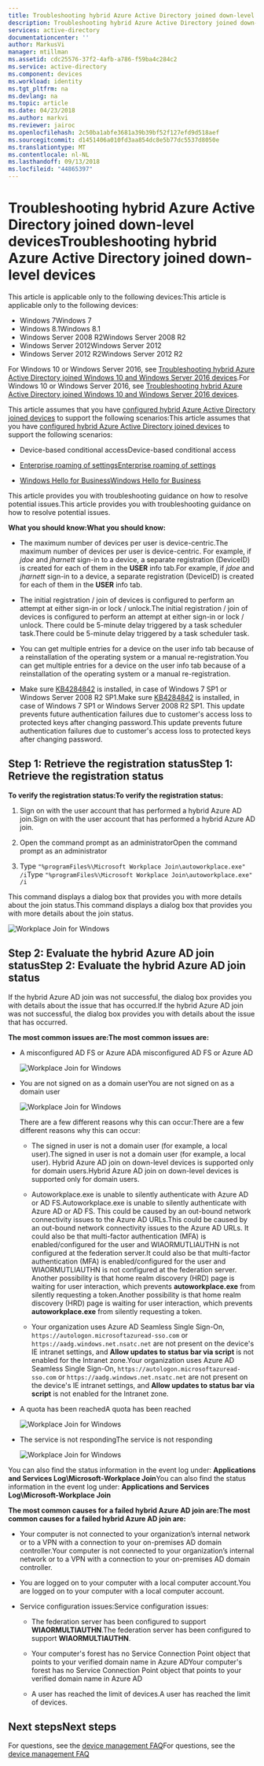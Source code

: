 ```yaml
---
title: Troubleshooting hybrid Azure Active Directory joined down-level devices | Microsoft Docs
description: Troubleshooting hybrid Azure Active Directory joined down-level devices.
services: active-directory
documentationcenter: ''
author: MarkusVi
manager: mtillman
ms.assetid: cdc25576-37f2-4afb-a786-f59ba4c284c2
ms.service: active-directory
ms.component: devices
ms.workload: identity
ms.tgt_pltfrm: na
ms.devlang: na
ms.topic: article
ms.date: 04/23/2018
ms.author: markvi
ms.reviewer: jairoc
ms.openlocfilehash: 2c50ba1abfe3681a39b39bf52f127efd9d518aef
ms.sourcegitcommit: d1451406a010fd3aa854dc8e5b77dc5537d8050e
ms.translationtype: MT
ms.contentlocale: nl-NL
ms.lasthandoff: 09/13/2018
ms.locfileid: "44865397"
---
```

# <a name="troubleshooting-hybrid-azure-active-directory-joined-down-level-devices"></a><span data-ttu-id="960fc-103">Troubleshooting hybrid Azure Active Directory joined down-level devices</span><span class="sxs-lookup"><span data-stu-id="960fc-103">Troubleshooting hybrid Azure Active Directory joined down-level devices</span></span> 

<span data-ttu-id="960fc-104">This article is applicable only to the following devices:</span><span class="sxs-lookup"><span data-stu-id="960fc-104">This article is applicable only to the following devices:</span></span> 

- <span data-ttu-id="960fc-105">Windows 7</span><span class="sxs-lookup"><span data-stu-id="960fc-105">Windows 7</span></span> 
- <span data-ttu-id="960fc-106">Windows 8.1</span><span class="sxs-lookup"><span data-stu-id="960fc-106">Windows 8.1</span></span> 
- <span data-ttu-id="960fc-107">Windows Server 2008 R2</span><span class="sxs-lookup"><span data-stu-id="960fc-107">Windows Server 2008 R2</span></span> 
- <span data-ttu-id="960fc-108">Windows Server 2012</span><span class="sxs-lookup"><span data-stu-id="960fc-108">Windows Server 2012</span></span> 
- <span data-ttu-id="960fc-109">Windows Server 2012 R2</span><span class="sxs-lookup"><span data-stu-id="960fc-109">Windows Server 2012 R2</span></span> 
 

<span data-ttu-id="960fc-110">For Windows 10 or Windows Server 2016, see [Troubleshooting hybrid Azure Active Directory joined Windows 10 and Windows Server 2016 devices](troubleshoot-hybrid-join-windows-current.md).</span><span class="sxs-lookup"><span data-stu-id="960fc-110">For Windows 10 or Windows Server 2016, see [Troubleshooting hybrid Azure Active Directory joined Windows 10 and Windows Server 2016 devices](troubleshoot-hybrid-join-windows-current.md).</span></span>

<span data-ttu-id="960fc-111">This article assumes that you have [configured hybrid Azure Active Directory joined devices](hybrid-azuread-join-plan.md) to support the following scenarios:</span><span class="sxs-lookup"><span data-stu-id="960fc-111">This article assumes that you have [configured hybrid Azure Active Directory joined devices](hybrid-azuread-join-plan.md) to support the following scenarios:</span></span>

- <span data-ttu-id="960fc-112">Device-based conditional access</span><span class="sxs-lookup"><span data-stu-id="960fc-112">Device-based conditional access</span></span>

- [<span data-ttu-id="960fc-113">Enterprise roaming of settings</span><span class="sxs-lookup"><span data-stu-id="960fc-113">Enterprise roaming of settings</span></span>](../active-directory-windows-enterprise-state-roaming-overview.md)

- [<span data-ttu-id="960fc-114">Windows Hello for Business</span><span class="sxs-lookup"><span data-stu-id="960fc-114">Windows Hello for Business</span></span>](https://docs.microsoft.com/windows/security/identity-protection/hello-for-business/hello-identity-verification) 





<span data-ttu-id="960fc-115">This article provides you with troubleshooting guidance on how to resolve potential issues.</span><span class="sxs-lookup"><span data-stu-id="960fc-115">This article provides you with troubleshooting guidance on how to resolve potential issues.</span></span>  

<span data-ttu-id="960fc-116">**What you should know:**</span><span class="sxs-lookup"><span data-stu-id="960fc-116">**What you should know:**</span></span> 

- <span data-ttu-id="960fc-117">The maximum number of devices per user is device-centric.</span><span class="sxs-lookup"><span data-stu-id="960fc-117">The maximum number of devices per user is device-centric.</span></span> <span data-ttu-id="960fc-118">For example, if *jdoe* and *jharnett* sign-in to a device, a separate registration (DeviceID) is created for each of them in the **USER** info tab.</span><span class="sxs-lookup"><span data-stu-id="960fc-118">For example, if *jdoe* and *jharnett* sign-in to a device, a separate registration (DeviceID) is created for each of them in the **USER** info tab.</span></span>  

- <span data-ttu-id="960fc-119">The initial registration / join of devices is configured to perform an attempt at either sign-in or lock / unlock.</span><span class="sxs-lookup"><span data-stu-id="960fc-119">The initial registration / join of devices is configured to perform an attempt at either sign-in or lock / unlock.</span></span> <span data-ttu-id="960fc-120">There could be 5-minute delay triggered by a task scheduler task.</span><span class="sxs-lookup"><span data-stu-id="960fc-120">There could be 5-minute delay triggered by a task scheduler task.</span></span> 

- <span data-ttu-id="960fc-121">You can get multiple entries for a device on the user info tab because of a reinstallation of the operating system or a manual re-registration.</span><span class="sxs-lookup"><span data-stu-id="960fc-121">You can get multiple entries for a device on the user info tab because of a reinstallation of the operating system or a manual re-registration.</span></span> 

- <span data-ttu-id="960fc-122">Make sure [KB4284842](https://support.microsoft.com/help/4284842) is installed, in case of Windows 7 SP1 or Windows Server 2008 R2 SP1.</span><span class="sxs-lookup"><span data-stu-id="960fc-122">Make sure [KB4284842](https://support.microsoft.com/help/4284842) is installed, in case of Windows 7 SP1 or Windows Server 2008 R2 SP1.</span></span> <span data-ttu-id="960fc-123">This update prevents future authentication failures due to customer's access loss to protected keys after changing password.</span><span class="sxs-lookup"><span data-stu-id="960fc-123">This update prevents future authentication failures due to customer's access loss to protected keys after changing password.</span></span>

## <a name="step-1-retrieve-the-registration-status"></a><span data-ttu-id="960fc-124">Step 1: Retrieve the registration status</span><span class="sxs-lookup"><span data-stu-id="960fc-124">Step 1: Retrieve the registration status</span></span> 

<span data-ttu-id="960fc-125">**To verify the registration status:**</span><span class="sxs-lookup"><span data-stu-id="960fc-125">**To verify the registration status:**</span></span>  

1. <span data-ttu-id="960fc-126">Sign on with the user account that has performed a hybrid Azure AD join.</span><span class="sxs-lookup"><span data-stu-id="960fc-126">Sign on with the user account that has performed a hybrid Azure AD join.</span></span>

2. <span data-ttu-id="960fc-127">Open the command prompt as an administrator</span><span class="sxs-lookup"><span data-stu-id="960fc-127">Open the command prompt as an administrator</span></span> 

3. <span data-ttu-id="960fc-128">Type `"%programFiles%\Microsoft Workplace Join\autoworkplace.exe" /i`</span><span class="sxs-lookup"><span data-stu-id="960fc-128">Type `"%programFiles%\Microsoft Workplace Join\autoworkplace.exe" /i`</span></span>

<span data-ttu-id="960fc-129">This command displays a dialog box that provides you with more details about the join status.</span><span class="sxs-lookup"><span data-stu-id="960fc-129">This command displays a dialog box that provides you with more details about the join status.</span></span>

![Workplace Join for Windows](./media/troubleshoot-hybrid-join-windows-legacy/01.png)


## <a name="step-2-evaluate-the-hybrid-azure-ad-join-status"></a><span data-ttu-id="960fc-131">Step 2: Evaluate the hybrid Azure AD join status</span><span class="sxs-lookup"><span data-stu-id="960fc-131">Step 2: Evaluate the hybrid Azure AD join status</span></span> 

<span data-ttu-id="960fc-132">If the hybrid Azure AD join was not successful, the dialog box provides you with details about the issue that has occurred.</span><span class="sxs-lookup"><span data-stu-id="960fc-132">If the hybrid Azure AD join was not successful, the dialog box provides you with details about the issue that has occurred.</span></span>

<span data-ttu-id="960fc-133">**The most common issues are:**</span><span class="sxs-lookup"><span data-stu-id="960fc-133">**The most common issues are:**</span></span>

- <span data-ttu-id="960fc-134">A misconfigured AD FS or Azure AD</span><span class="sxs-lookup"><span data-stu-id="960fc-134">A misconfigured AD FS or Azure AD</span></span>

    ![Workplace Join for Windows](./media/troubleshoot-hybrid-join-windows-legacy/02.png)

- <span data-ttu-id="960fc-136">You are not signed on as a domain user</span><span class="sxs-lookup"><span data-stu-id="960fc-136">You are not signed on as a domain user</span></span>

    ![Workplace Join for Windows](./media/troubleshoot-hybrid-join-windows-legacy/03.png)
    
    <span data-ttu-id="960fc-138">There are a few different reasons why this can occur:</span><span class="sxs-lookup"><span data-stu-id="960fc-138">There are a few different reasons why this can occur:</span></span>
    
    - <span data-ttu-id="960fc-139">The signed in user is not a domain user (for example, a local user).</span><span class="sxs-lookup"><span data-stu-id="960fc-139">The signed in user is not a domain user (for example, a local user).</span></span> <span data-ttu-id="960fc-140">Hybrid Azure AD join on down-level devices is supported only for domain users.</span><span class="sxs-lookup"><span data-stu-id="960fc-140">Hybrid Azure AD join on down-level devices is supported only for domain users.</span></span>
    
    - <span data-ttu-id="960fc-141">Autoworkplace.exe is unable to silently authenticate with Azure AD or AD FS.</span><span class="sxs-lookup"><span data-stu-id="960fc-141">Autoworkplace.exe is unable to silently authenticate with Azure AD or AD FS.</span></span> <span data-ttu-id="960fc-142">This could be caused by an out-bound network connectivity issues to the Azure AD URLs.</span><span class="sxs-lookup"><span data-stu-id="960fc-142">This could be caused by an out-bound network connectivity issues to the Azure AD URLs.</span></span> <span data-ttu-id="960fc-143">It could also be that multi-factor authentication (MFA) is enabled/configured for the user and WIAORMUTLIAUTHN is not configured at the federation server.</span><span class="sxs-lookup"><span data-stu-id="960fc-143">It could also be that multi-factor authentication (MFA) is enabled/configured for the user and WIAORMUTLIAUTHN is not configured at the federation server.</span></span> <span data-ttu-id="960fc-144">Another possibility is that home realm discovery (HRD) page is waiting for user interaction, which prevents **autoworkplace.exe** from silently requesting a token.</span><span class="sxs-lookup"><span data-stu-id="960fc-144">Another possibility is that home realm discovery (HRD) page is waiting for user interaction, which prevents **autoworkplace.exe** from silently requesting a token.</span></span>
    
    - <span data-ttu-id="960fc-145">Your organization uses Azure AD Seamless Single Sign-On, `https://autologon.microsoftazuread-sso.com` or `https://aadg.windows.net.nsatc.net` are not present on the device's IE intranet settings, and **Allow updates to status bar via script** is not enabled for the Intranet zone.</span><span class="sxs-lookup"><span data-stu-id="960fc-145">Your organization uses Azure AD Seamless Single Sign-On, `https://autologon.microsoftazuread-sso.com` or `https://aadg.windows.net.nsatc.net` are not present on the device's IE intranet settings, and **Allow updates to status bar via script** is not enabled for the Intranet zone.</span></span>

- <span data-ttu-id="960fc-146">A quota has been reached</span><span class="sxs-lookup"><span data-stu-id="960fc-146">A quota has been reached</span></span>

    ![Workplace Join for Windows](./media/troubleshoot-hybrid-join-windows-legacy/04.png)

- <span data-ttu-id="960fc-148">The service is not responding</span><span class="sxs-lookup"><span data-stu-id="960fc-148">The service is not responding</span></span> 

    ![Workplace Join for Windows](./media/troubleshoot-hybrid-join-windows-legacy/05.png)

<span data-ttu-id="960fc-150">You can also find the status information in the event log under: **Applications and Services Log\Microsoft-Workplace Join**</span><span class="sxs-lookup"><span data-stu-id="960fc-150">You can also find the status information in the event log under: **Applications and Services Log\Microsoft-Workplace Join**</span></span>
  
<span data-ttu-id="960fc-151">**The most common causes for a failed hybrid Azure AD join are:**</span><span class="sxs-lookup"><span data-stu-id="960fc-151">**The most common causes for a failed hybrid Azure AD join are:**</span></span> 

- <span data-ttu-id="960fc-152">Your computer is not connected to your organization’s internal network or to a VPN with a connection to your on-premises AD domain controller.</span><span class="sxs-lookup"><span data-stu-id="960fc-152">Your computer is not connected to your organization’s internal network or to a VPN with a connection to your on-premises AD domain controller.</span></span>

- <span data-ttu-id="960fc-153">You are logged on to your computer with a local computer account.</span><span class="sxs-lookup"><span data-stu-id="960fc-153">You are logged on to your computer with a local computer account.</span></span> 

- <span data-ttu-id="960fc-154">Service configuration issues:</span><span class="sxs-lookup"><span data-stu-id="960fc-154">Service configuration issues:</span></span> 

  - <span data-ttu-id="960fc-155">The federation server has been configured to support **WIAORMULTIAUTHN**.</span><span class="sxs-lookup"><span data-stu-id="960fc-155">The federation server has been configured to support **WIAORMULTIAUTHN**.</span></span> 

  - <span data-ttu-id="960fc-156">Your computer's forest has no Service Connection Point object that points to your verified domain name in Azure AD</span><span class="sxs-lookup"><span data-stu-id="960fc-156">Your computer's forest has no Service Connection Point object that points to your verified domain name in Azure AD</span></span> 

  - <span data-ttu-id="960fc-157">A user has reached the limit of devices.</span><span class="sxs-lookup"><span data-stu-id="960fc-157">A user has reached the limit of devices.</span></span> 

## <a name="next-steps"></a><span data-ttu-id="960fc-158">Next steps</span><span class="sxs-lookup"><span data-stu-id="960fc-158">Next steps</span></span>

<span data-ttu-id="960fc-159">For questions, see the [device management FAQ](faq.md)</span><span class="sxs-lookup"><span data-stu-id="960fc-159">For questions, see the [device management FAQ](faq.md)</span></span>  
